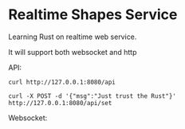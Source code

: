 
# Realtime Shapes Service 


Learning Rust on realtime web service.

It will support both websocket and http

API:

    curl http://127.0.0.1:8080/api

    curl -X POST -d '{"msg":"Just trust the Rust"}' http://127.0.0.1:8080/api/set


 Websocket:





